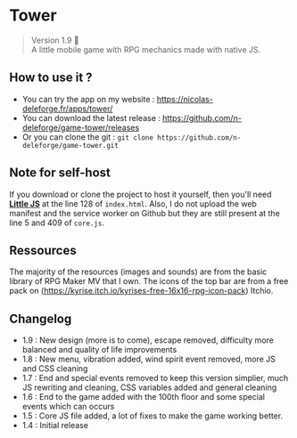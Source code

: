 # Tower

> Version 1.9 :memo:  
> A little mobile game with RPG mechanics made with native JS.

## How to use it ?

- You can try the app on my website : https://nicolas-deleforge.fr/apps/tower/  
- You can download the latest release : https://github.com/n-deleforge/game-tower/releases
- Or you can clone the git : ```git clone https://github.com/n-deleforge/game-tower.git```

## Note for self-host

If you download or clone the project to host it yourself, then you'll need [**Little JS**](https://github.com/n-deleforge/littleJS) at the line 128 of `index.html`. Also, I do not upload the web manifest and the service worker on Github but they are still present at the line 5 and 409 of `core.js`.

## Ressources

The majority of the resources (images and sounds) are from the basic library of RPG Maker MV that I own. The icons of the top bar are from a free pack on (https://kyrise.itch.io/kyrises-free-16x16-rpg-icon-pack) Itchio.

## Changelog

- 1.9 : New design (more is to come), escape removed, difficulty more balanced and quality of life improvements
- 1.8 : New menu, vibration added, wind spirit event removed, more JS and CSS cleaning
- 1.7 : End and special events removed to keep this version simplier, much JS rewriting and cleaning, CSS variables added and general cleaning
- 1.6 : End to the game added with the 100th floor and some special events which can occurs
- 1.5 : Core JS file added, a lot of fixes to make the game working better.
- 1.4 : Initial release
